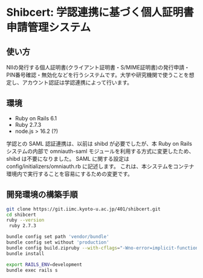 Shibcert: 学認連携に基づく個人証明書申請管理システム
=============================================
使い方
-----

NIIの発行する個人証明書(クライアント証明書・S/MIME証明書)の発行申請・PIN番号確認・無効化などを行うシステムです。大学や研究機関で使うことを想定し、アカウント認証は学認連携によって行います。

環境
---
- Ruby on Rails 6.1
- Ruby 2.7.3
- node.js > 16.2 (?)

学認との SAML 認証連携は、以前は shibd が必要でしたが、本 Ruby on Rails システムの内部で omniauth-saml モジュールを利用する方式に変更したため、shibd は不要になりました。
SAML に関する設定は config/initializers/omniauth.rb に記述します。
これは、本システムをコンテナ環境内で実行することを容易にするための変更です。

開発環境の構築手順
-----------------

```sh
git clone https://git.iimc.kyoto-u.ac.jp/401/shibcert.git
cd shibcert
ruby --version
 ruby 2.7.3

bundle config set path 'vendor/bundle'
bundle config set without 'production'
bundle config build.zipruby --with-cflags="-Wno-error=implicit-function-declaration" # only for MacOS
bundle install

export RAILS_ENV=development
bundle exec rails s
```
